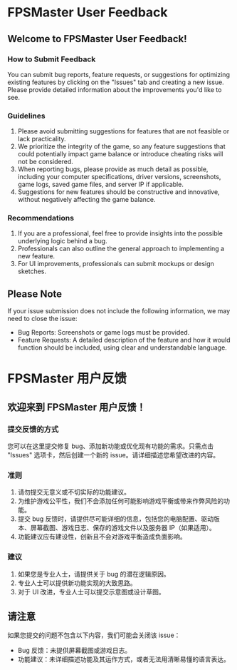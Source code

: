 # FPSMaster User Feedback

## Welcome to FPSMaster User Feedback!

### How to Submit Feedback
You can submit bug reports, feature requests, or suggestions for optimizing existing features by clicking on the "Issues" tab and creating a new issue. Please provide detailed information about the improvements you'd like to see.

### Guidelines

1. Please avoid submitting suggestions for features that are not feasible or lack practicality.
2. We prioritize the integrity of the game, so any feature suggestions that could potentially impact game balance or introduce cheating risks will not be considered.
3. When reporting bugs, please provide as much detail as possible, including your computer specifications, driver versions, screenshots, game logs, saved game files, and server IP if applicable.
4. Suggestions for new features should be constructive and innovative, without negatively affecting the game balance.

### Recommendations

1. If you are a professional, feel free to provide insights into the possible underlying logic behind a bug.
2. Professionals can also outline the general approach to implementing a new feature.
3. For UI improvements, professionals can submit mockups or design sketches.

## Please Note
If your issue submission does not include the following information, we may need to close the issue:
- Bug Reports: Screenshots or game logs must be provided.
- Feature Requests: A detailed description of the feature and how it would function should be included, using clear and understandable language.


# FPSMaster 用户反馈

## 欢迎来到 FPSMaster 用户反馈！

### 提交反馈的方式
您可以在这里提交修复 bug、添加新功能或优化现有功能的需求。只需点击 "Issues" 选项卡，然后创建一个新的 issue。请详细描述您希望改进的内容。

### 准则

1. 请勿提交无意义或不切实际的功能建议。
2. 为维护游戏公平性，我们不会添加任何可能影响游戏平衡或带来作弊风险的功能。
3. 提交 bug 反馈时，请提供尽可能详细的信息，包括您的电脑配置、驱动版本、屏幕截图、游戏日志、保存的游戏文件以及服务器 IP（如果适用）。
4. 功能建议应有建设性，创新且不会对游戏平衡造成负面影响。

### 建议

1. 如果您是专业人士，请提供关于 bug 的潜在逻辑原因。
2. 专业人士可以提供新功能实现的大致思路。
3. 对于 UI 改进，专业人士可以提交示意图或设计草图。

## 请注意
如果您提交的问题不包含以下内容，我们可能会关闭该 issue：
- Bug 反馈：未提供屏幕截图或游戏日志。
- 功能建议：未详细描述功能及其运作方式，或者无法用清晰易懂的语言表达。
